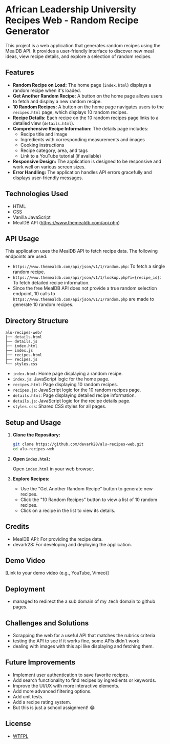 # African Leadership University Recipes Web - Random Recipe Generator

This project is a web application that generates random recipes using the MealDB API. It provides a user-friendly interface to discover new meal ideas, view recipe details, and explore a selection of random recipes.

## Features

-   **Random Recipe on Load:** The home page (`index.html`) displays a random recipe when it's loaded.
-   **Get Another Random Recipe:** A button on the home page allows users to fetch and display a new random recipe.
-   **10 Random Recipes:** A button on the home page navigates users to the `recipes.html` page, which displays 10 random recipes.
-   **Recipe Details:** Each recipe on the 10 random recipes page links to a detailed view (`details.html`).
-   **Comprehensive Recipe Information:** The details page includes:
    -   Recipe title and image
    -   Ingredients with corresponding measurements and images
    -   Cooking instructions
    -   Recipe category, area, and tags
    -   Link to a YouTube tutorial (if available)
-   **Responsive Design:** The application is designed to be responsive and work well on various screen sizes.
-   **Error Handling:** The application handles API errors gracefully and displays user-friendly messages.

## Technologies Used

-   HTML
-   CSS
-   Vanilla JavaScript
-   MealDB API (https://www.themealdb.com/api.php)

## API Usage

This application uses the MealDB API to fetch recipe data. The following endpoints are used:

-   `https://www.themealdb.com/api/json/v1/1/random.php`: To fetch a single random recipe.
-   `https://www.themealdb.com/api/json/v1/1/lookup.php?i={recipe_id}`: To fetch detailed recipe information.
-   Since the free MealDB API does not provide a true random selection endpoint, 10 calls to `https://www.themealdb.com/api/json/v1/1/random.php` are made to generate 10 random recipes.

## Directory Structure

```
alu-recipes-web/
├── details.html
├── details.js
├── index.html
├── index.js
├── recipes.html
├── recipes.js
└── styles.css
```

-   `index.html`: Home page displaying a random recipe.
-   `index.js`: JavaScript logic for the home page.
-   `recipes.html`: Page displaying 10 random recipes.
-   `recipes.js`: JavaScript logic for the 10 random recipes page.
-   `details.html`: Page displaying detailed recipe information.
-   `details.js`: JavaScript logic for the recipe details page.
-   `styles.css`: Shared CSS styles for all pages.

## Setup and Usage

1.  **Clone the Repository:**

    ```bash
    git clone https://github.com/devark28/alu-recipes-web.git
    cd alu-recipes-web
    ```

2.  **Open `index.html`:**

    Open `index.html` in your web browser.

3.  **Explore Recipes:**

    -   Use the "Get Another Random Recipe" button to generate new recipes.
    -   Click the "10 Random Recipes" button to view a list of 10 random recipes.
    -   Click on a recipe in the list to view its details.

## Credits

-   MealDB API: For providing the recipe data.
-   devark28: For developing and deploying the application.

## Demo Video

[Link to your demo video (e.g., YouTube, Vimeo)]

## Deployment

- managed to redirect the a sub domain of my .tech domain to github pages.

## Challenges and Solutions

- Scrapping the web for a useful API that matches the rubrics criteria
- testing the API to see if it works fine, some APIs didn't work
- dealing with images with this api like displaying and fetching them.

## Future Improvements

-   Implement user authentication to save favorite recipes.
-   Add search functionality to find recipes by ingredients or keywords.
-   Improve the UI/UX with more interactive elements.
-   Add more advanced filtering options.
-   Add unit tests.
-   Add a recipe rating system.
-   But this is just a school assignment! 😂

## License

- [WTFPL](https://en.wikipedia.org/wiki/WTFPL)
